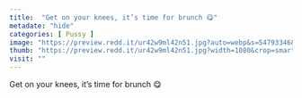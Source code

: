 ```yaml
---
title:  "Get on your knees, it’s time for brunch 😋"
metadate: "hide"
categories: [ Pussy ]
image: "https://preview.redd.it/ur42w9ml42n51.jpg?auto=webp&s=5479334682c009c20f30b2509ad50c5d81ad9f81"
thumb: "https://preview.redd.it/ur42w9ml42n51.jpg?width=1080&crop=smart&auto=webp&s=f7a0d92cf41024a4e12ebbb27acb46f135549df0"
visit: ""
---
```

Get on your knees, it’s time for brunch 😋

